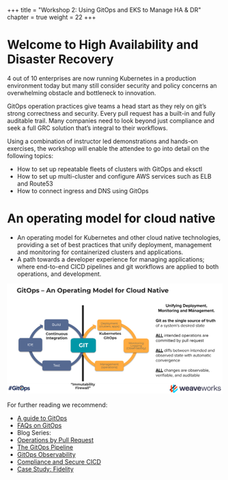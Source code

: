 +++
title = "Workshop 2: Using GitOps and EKS to Manage HA & DR"
chapter = true
weight = 22
+++

# Welcome to High Availability and Disaster Recovery 

4 out of 10 enterprises are now running Kubernetes in a production environment today but many still consider security and policy concerns an overwhelming obstacle and bottleneck to innovation. 

GitOps operation practices give teams a head start as they rely on git’s strong correctness and security. Every pull request has a built-in and fully auditable trail. Many companies need to look beyond just compliance and seek a full GRC solution that’s integral to their workflows.

Using a combination of instructor led demonstrations and hands-on exercises, the workshop will enable the attendee to go into detail on the following topics:

* How to set up repeatable fleets of clusters with GitOps and eksctl
* How to set up multi-cluster and configure AWS services such as ELB and Route53
* How to connect ingress and DNS using GitOps

# An operating model for cloud native 

* An operating model for Kubernetes and other cloud native technologies, providing a set of best practices that unify deployment, management and monitoring for containerized clusters and applications.
* A path towards a developer experience for managing applications; where end-to-end CICD pipelines and git workflows are applied to both operations, and development. 

![GitOps Operating Model](images/../../../static/images/workshop02_gitops-operating-model.png)

For further reading we recommend:

* [A guide to GitOps](https://www.weave.works/technologies/gitops/)
* [FAQs on GitOps](https://www.weave.works/technologies/gitops-frequently-asked-questions/)
 * Blog Series:
 * [Operations by Pull Request](https://www.weave.works/blog/gitops-operations-by-pull-request)
 * [The GitOps Pipeline](https://www.weave.works/blog/the-gitops-pipeline)
 * [GitOps Observability](https://www.weave.works/blog/gitops-part-3-observability)
 * [Compliance and Secure CICD](https://www.weave.works/blog/gitops-compliance-and-secure-cicd)
* [Case Study: Fidelity](https://www.weave.works/blog/gitops-driven-fidelity-fideks)
